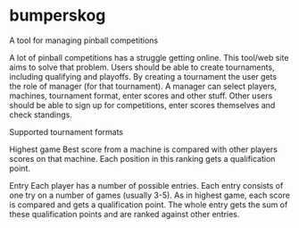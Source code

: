 # bumperskog
A tool for managing pinball competitions

A lot of pinball competitions has a struggle getting online. This tool/web site aims to solve that problem.
Users should be able to create tournaments, including qualifying and playoffs. By creating a tournament the user gets the role of manager (for that tournament).
A manager can select players, machines, tournament format, enter scores and other stuff.
Other users should be able to sign up for competitions, enter scores themselves and check standings.

Supported tournament formats

Highest game
Best score from a machine is compared with other players scores on that machine. Each position in this ranking gets a qualification point.

Entry
Each player has a number of possible entries. Each entry consists of one try on a number of games (usually 3-5). As in highest game, each score is compared and gets a qualification point. The whole entry gets the sum of these qualification points and are ranked against other entries.
